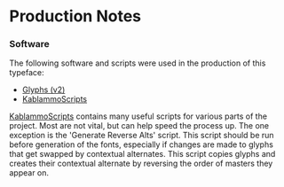 # Production Notes

### Software

The following software and scripts were used in the production of this typeface:
* [Glyphs (v2)](https://glyphsapp.com)
* [KablammoScripts](https://github.com/scribbletone/kablammo-scripts)


[KablammoScripts](https://github.com/scribbletone/kablammo-scripts) contains many useful scripts for various parts of the project. Most are not vital, but can help speed the process up. The one exception is the 'Generate Reverse Alts' script. This script should be run before generation of the fonts, especially if changes are made to glyphs that get swapped by contextual alternates. This script copies glyphs and creates their contextual alternate by reversing the order of masters they appear on.

